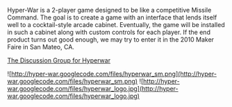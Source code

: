 Hyper-War is a 2-player game designed to be like a competitive Missile Command.  The goal is to create a game with an interface that lends itself well to a cocktail-style arcade cabinet.  Eventually, the game will be installed in such a cabinet along with custom controls for each player.  If the end product turns out good enough, we may try to enter it in the 2010 Maker Faire in San Mateo, CA.

[The Discussion Group for Hyperwar](http://groups.google.com/group/hyperwar-game-discussion)

![http://hyper-war.googlecode.com/files/hyperwar_sm.png](http://hyper-war.googlecode.com/files/hyperwar_sm.png)
![http://hyper-war.googlecode.com/files/hyperwar_logo.jpg](http://hyper-war.googlecode.com/files/hyperwar_logo.jpg)